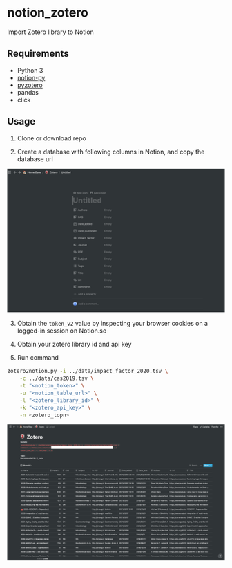 # notion_zotero

Import Zotero library to Notion 

## Requirements

- Python 3
- [notion-py](https://github.com/jamalex/notion-py)
- [pyzotero](https://github.com/urschrei/pyzotero)
- pandas
- click


## Usage

1. Clone or download repo 

2. Create a database with following columns in Notion, and copy the database url

![zotero_db_in_notion](./imgs/zotero_db.png)

3. Obtain the `token_v2` value by inspecting your browser cookies on a logged-in session on Notion.so

4. Obtain your zotero library id and api key

5. Run command

```sh
zotero2notion.py -i ../data/impact_factor_2020.tsv \
    -c ../data/cas2019.tsv \
    -t "<notion_token>" \
    -u "<notion_table_url>" \
    -l "<zotero_library_id>" \
    -k "<zotero_api_key>" \
    -n <zotero_topn>
```

![zotero](./imgs/zotero.png)